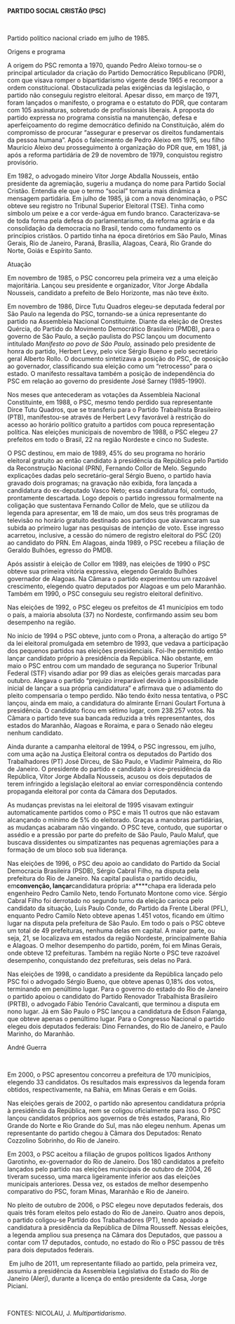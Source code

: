 **PARTIDO SOCIAL CRISTÃO (PSC)**

 

Partido político nacional criado em julho de 1985.

Origens e programa

A origem do PSC remonta a 1970, quando Pedro Aleixo tornou-se o
principal articulador da criação do Partido Democrático Republicano
(PDR), com que visava romper o bipartidarismo vigente desde 1965 e
recompor a ordem constitucional. Obstaculizada pelas exigências da
legislação, o partido não conseguiu registro eleitoral. Apesar disso, em
março de 1971, foram lançados o manifesto, o programa e o estatuto do
PDR, que contaram com 105 assinaturas, sobretudo de profissionais
liberais. A proposta do partido expressa no programa consistia na
manutenção, defesa e aperfeiçoamento do regime democrático definido na
Constituição, além do compromisso de procurar “assegurar e preservar os
direitos fundamentais da pessoa humana”. Após o falecimento de Pedro
Aleixo em 1975, seu filho Maurício Aleixo deu prosseguimento à
organização do PDR que, em 1981, já após a reforma partidária de 29 de
novembro de 1979, conquistou registro provisório.

Em 1982, o advogado mineiro Vítor Jorge Abdalla Nousseis, então
presidente da agremiação, sugeriu a mudança do nome para Partido Social
Cristão. Entendia ele que o termo “social” tornaria mais dinâmica a
mensagem partidária. Em julho de 1985, já com a nova denominação, o PSC
obteve seu registro no Tribunal Superior Eleitoral (TSE). Tinha como
símbolo um peixe e a cor verde-água em fundo branco. Caracterizava-se de
toda forma pela defesa do parlamentarismo, da reforma agrária e da
consolidação da democracia no Brasil, tendo como fundamento os
princípios cristãos. O partido tinha na época diretórios em São Paulo,
Minas Gerais, Rio de Janeiro, Paraná, Brasília, Alagoas, Ceará, Rio
Grande do Norte, Goiás e Espírito Santo.

Atuação

Em novembro de 1985, o PSC concorreu pela primeira vez a uma eleição
majoritária. Lançou seu presidente e organizador, Vítor Jorge Abdalla
Nousseis, candidato a prefeito de Belo Horizonte, mas não teve êxito.

Em novembro de 1986, Dirce Tutu Quadros elegeu-se deputada federal por
São Paulo na legenda do PSC, tornando-se a única representante do
partido na Assembleia Nacional Constituinte. Diante da eleição de
Orestes Quércia, do Partido do Movimento Democrático Brasileiro (PMDB),
para o governo de São Paulo, a seção paulista do PSC lançou um documento
intitulado *Manifesto ao povo de São Paulo,* assinado pelo presidente de
honra do partido, Herbert Levy, pelo vice Sérgio Bueno e pelo secretário
geral Alberto Rollo. O documento sintetizava a posição do PSC, de
oposição ao governador, classificando sua eleição como um “retrocesso”
para o estado. O manifesto ressaltava também a posição de independência
do PSC em relação ao governo do presidente José Sarney (1985-1990).

Nos meses que antecederam as votações da Assembleia Nacional
Constituinte, em 1988, o PSC, mesmo tendo perdido sua representante
Dirce Tutu Quadros, que se transferiu para o Partido Trabalhista
Brasileiro (PTB), manifestou-se através de Herbert Levy favorável à
restrição do acesso ao horário político gratuito a partidos com pouca
representação política. Nas eleições municipais de novembro de 1988, o
PSC elegeu 27 prefeitos em todo o Brasil, 22 na região Nordeste e cinco
no Sudeste.

O PSC destinou, em maio de 1989, 45% do seu programa no horário
eleitoral gratuito ao então candidato à presidência da República pelo
Partido da Reconstrução Nacional (PRN), Fernando Collor de Melo. Segundo
explicações dadas pelo secretário-geral Sérgio Bueno, o partido havia
gravado dois programas; na gravação não exibida, fora lançada a
candidatura do ex-deputado Vasco Neto; essa candidatura foi, contudo,
prontamente descartada. Logo depois o partido ingressou formalmente na
coligação que sustentava Fernando Collor de Melo, que se utilizou da
legenda para apresentar, em 18 de maio, um dos seus três programas de
televisão no horário gratuito destinado aos partidos que alavancaram sua
subida ao primeiro lugar nas pesquisas de intenção de voto. Esse
ingresso acarretou, inclusive, a cessão do número de registro eleitoral
do PSC (20) ao candidato do PRN. Em Alagoas, ainda 1989, o PSC recebeu a
filiação de Geraldo Bulhões, egresso do PMDB.

Após assistir à eleição de Collor em 1989, nas eleições de 1990 o PSC
obteve sua primeira vitória expressiva, elegendo Geraldo Bulhões
governador de Alagoas. Na Câmara o partido experimentou um razoável
crescimento, elegendo quatro deputados por Alagoas e um pelo Maranhão.
Também em 1990, o PSC conseguiu seu registro eleitoral definitivo.

Nas eleições de 1992, o PSC elegeu os prefeitos de 41 municípios em todo
o país, a maioria absoluta (37) no Nordeste, confirmando assim seu bom
desempenho na região.

No início de 1994 o PSC obteve, junto com o Prona, a alteração do artigo
5º da lei eleitoral promulgada em setembro de 1993, que vedava a
participação dos pequenos partidos nas eleições presidenciais. Foi-lhe
permitido então lançar candidato próprio à presidência da República. Não
obstante, em maio o PSC entrou com um mandado de segurança no Superior
Tribunal Federal (STF) visando adiar por 99 dias as eleições gerais
marcadas para outubro. Alegava o partido “prejuízo irreparável devido à
impossibilidade inicial de lançar a sua própria candidatura” e afirmava
que o adiamento do pleito compensaria o tempo perdido. Não tendo êxito
nessa tentativa, o PSC lançou, ainda em maio, a candidatura do almirante
Ernani Goulart Fortuna à presidência. O candidato ficou em sétimo lugar,
com 238.257 votos. Na Câmara o partido teve sua bancada reduzida a três
representantes, dos estados do Maranhão, Alagoas e Roraima, e para o
Senado não elegeu nenhum candidato.

Ainda durante a campanha eleitoral de 1994, o PSC ingressou, em julho,
com uma ação na Justiça Eleitoral contra os deputados do Partido dos
Trabalhadores (PT) José Dirceu, de São Paulo, e Vladimir Palmeira, do
Rio de Janeiro. O presidente do partido e candidato à vice-presidência
da República, Vítor Jorge Abdalla Nousseis, acusou os dois deputados de
terem infringido a legislação eleitoral ao enviar correspondência
contendo propaganda eleitoral por conta da Câmara dos Deputados.

As mudanças previstas na lei eleitoral de 1995 visavam extinguir
automaticamente partidos como o PSC e mais 11 outros que não estavam
alcançando o mínimo de 5% do eleitorado. Graças a manobras partidárias,
as mudanças acabaram não vingando. O PSC teve, contudo, que suportar o
assédio e a pressão por parte do prefeito de São Paulo, Paulo Maluf, que
buscava dissidentes ou simpatizantes nas pequenas agremiações para a
formação de um bloco sob sua liderança.

Nas eleições de 1996, o PSC deu apoio ao candidato do Partido da Social
Democracia Brasileira (PSDB), Sérgio Cabral Filho, na disputa pela
prefeitura do Rio de Janeiro. Na capital paulista o partido decidiu,
em****convenção, lançar****candidatura própria: a****chapa era liderada
pelo engenheiro Pedro Camilo Neto, tendo Fortunato Montone como vice.
Sérgio Cabral Filho foi derrotado no segundo turno da eleição carioca
pelo candidato da situação, Luís Paulo Conde, do Partido da Frente
Liberal (PFL), enquanto Pedro Camilo Neto obteve apenas 1.451 votos,
ficando em último lugar na disputa pela prefeitura de São Paulo. Em todo
o país o PSC obteve um total de 49 prefeituras, nenhuma delas em
capital. A maior parte, ou seja, 21, se localizava em estados da região
Nordeste, principalmente Bahia e Alagoas. O melhor desempenho do
partido, porém, foi em Minas Gerais, onde obteve 12 prefeituras. Também
na região Norte o PSC teve razoável desempenho, conquistando dez
prefeituras, seis delas no Pará.

Nas eleições de 1998, o candidato a presidente da República lançado pelo
PSC foi o advogado Sérgio Bueno, que obteve apenas 0,18% dos votos,
terminando em penúltimo lugar. Para o governo do estado do Rio de
Janeiro o partido apoiou o candidato do Partido Renovador Trabalhista
Brasileiro (PRTB), o advogado Fábio Tenório Cavalcanti, que terminou a
disputa em nono lugar. Já em São Paulo o PSC lançou a candidatura de
Edson Falanga, que obteve apenas o penúltimo lugar. Para o Congresso
Nacional o partido elegeu dois deputados federais: Dino Fernandes, do
Rio de Janeiro, e Paulo Marinho, do Maranhão.

André Guerra

 

Em 2000, o PSC apresentou concorreu a prefeitura de 170 municípios,
elegendo 33 candidatos. Os resultados mais expressivos da legenda foram
obtidos, respectivamente, na Bahia, em Minas Gerais e em Goiás.

Nas eleições gerais de 2002, o partido não apresentou candidatura
própria à presidência da República, nem se coligou oficialmente para
isso. O PSC lançou candidatos próprios aos governos de três estados,
Paraná, Rio Grande do Norte e Rio Grande do Sul, mas não elegeu nenhum.
Apenas um representante do partido chegou à Câmara dos Deputados: Renato
Cozzolino Sobrinho, do Rio de Janeiro.

Em 2003, o PSC aceitou a filiação de grupos políticos ligados Anthony
Garotinho, ex-governador do Rio de Janeiro. Dos 180 candidatos a
prefeito lançados pelo partido nas eleições municipais de outubro de
2004, 26 tiveram sucesso, uma marca ligeiramente inferior aos das
eleições municipais anteriores. Dessa vez, os estados de melhor
desempenho comparativo do PSC, foram Minas, Maranhão e Rio de Janeiro.

No pleito de outubro de 2006, o PSC elegeu nove deputados federais, dos
quais três foram eleitos pelo estado do Rio de Janeiro. Quatro anos
depois, o partido coligou-se Partido dos Trabalhadores (PT), tendo
apoiado a candidatura à presidência da República de Dilma Rousseff.
Nessas eleições, a legenda ampliou sua presença na Câmara dos Deputados,
que passou a contar com 17 deputados, contudo, no estado do Rio o PSC
passou de três para dois deputados federais.

 Em julho de 2011, um representante filiado ao partido, pela primeira
vez, assumiu a presidência da Assembleia Legislativa do Estado do Rio de
Janeiro (Alerj), durante a licença do então presidente da Casa, Jorge
Piciani.

 

FONTES: NICOLAU, J. *Multipartidarismo*.

 


